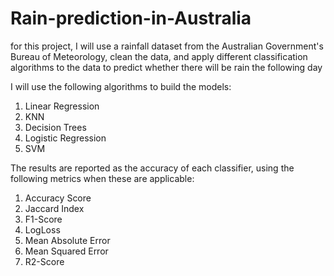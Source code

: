 # Rain-prediction-in-Australia

for this project, I will use a rainfall dataset from the Australian Government's Bureau of Meteorology, clean the data, and apply different classification algorithms to the data to predict whether there will be rain the following day 

I will use the following algorithms to build the models:

1.  Linear Regression
2.  KNN
3.  Decision Trees
4.  Logistic Regression
5.  SVM


The results are reported as the accuracy of each classifier, using the following metrics when these are applicable:

1. Accuracy Score
2. Jaccard Index
3. F1-Score
4. LogLoss
5. Mean Absolute Error
6. Mean Squared Error
7. R2-Score
